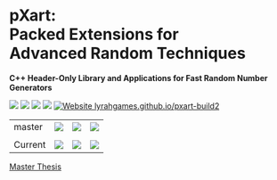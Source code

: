 # pXart: <br> Packed Extensions for <br> Advanced Random Techniques
**C++ Header-Only Library and Applications for Fast Random Number Generators**

![](https://img.shields.io/github/languages/top/lyrahgames/pxart-build2.svg?style=for-the-badge)
![](https://img.shields.io/github/languages/code-size/lyrahgames/pxart-build2.svg?style=for-the-badge)
![](https://img.shields.io/github/repo-size/lyrahgames/pxart-build2.svg?style=for-the-badge)
![](https://img.shields.io/github/license/lyrahgames/pxart-build2.svg?style=for-the-badge&color=blue)
[![Website lyrahgames.github.io/pxart-build2](https://img.shields.io/website/https/lyrahgames.github.io/pxart-build2.svg?down_message=offline&label=Documentation&style=for-the-badge&up_color=blue&up_message=online)](https://lyrahgames.github.io/pxart-build2)

<b>
<table>
    <tr>
        <td>
            master
        </td>
        <td>
            <a href="https://github.com/lyrahgames/pxart-build2">
                <img src="https://img.shields.io/github/last-commit/lyrahgames/pxart-build2/master.svg?logo=github&logoColor=white">
            </a>
        </td>    
        <td>
            <a href="https://circleci.com/gh/lyrahgames/pxart-build2/tree/master"><img src="https://circleci.com/gh/lyrahgames/pxart-build2/tree/master.svg?style=svg"></a>
        </td>
        <td>
            <a href="https://codecov.io/gh/lyrahgames/pxart-build2">
              <img src="https://codecov.io/gh/lyrahgames/pxart-build2/branch/master/graph/badge.svg" />
            </a>
        </td>
    </tr>
    <!-- <tr>
        <td>
            develop
        </td>
        <td>
            <a href="https://github.com/lyrahgames/pxart-build2/tree/develop">
                <img src="https://img.shields.io/github/last-commit/lyrahgames/pxart-build2/develop.svg?logo=github&logoColor=white">
            </a>
        </td>    
        <td>
            <a href="https://circleci.com/gh/lyrahgames/pxart-build2/tree/develop"><img src="https://circleci.com/gh/lyrahgames/pxart-build2/tree/develop.svg?style=svg"></a>
        </td>
        <td>
            <a href="https://codecov.io/gh/lyrahgames/pxart-build2">
              <img src="https://codecov.io/gh/lyrahgames/pxart-build2/branch/develop/graph/badge.svg" />
            </a>
        </td>
    </tr> -->
    <tr>
        <td>
        </td>
    </tr>
    <tr>
        <td>
            Current
        </td>
        <td>
            <a href="https://github.com/lyrahgames/pxart-build2">
                <img src="https://img.shields.io/github/commit-activity/y/lyrahgames/pxart-build2.svg?logo=github&logoColor=white">
            </a>
        </td>
        <!-- <td>
            <img src="https://img.shields.io/github/release/lyrahgames/pxart-build2.svg?logo=github&logoColor=white">
        </td>
        <td>
            <img src="https://img.shields.io/github/release-pre/lyrahgames/pxart-build2.svg?label=pre-release&logo=github&logoColor=white">
        </td> -->
        <td>
            <img src="https://img.shields.io/github/tag/lyrahgames/pxart-build2.svg?logo=github&logoColor=white">
        </td>
        <td>
            <img src="https://img.shields.io/github/tag-date/lyrahgames/pxart-build2.svg?label=latest%20tag&logo=github&logoColor=white">
        </td>
    </tr>
</table>
</b>

[Master Thesis](docs/thesis/main.pdf)